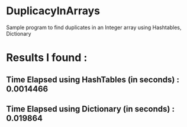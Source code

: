 # DuplicacyInArrays
Sample program to find duplicates in an Integer array using Hashtables, Dictionary

# Results I found : 

Time Elapsed using HashTables (in seconds) : 0.0014466
-------------------------------------------------------
Time Elapsed using Dictionary (in seconds) : 0.019864
-------------------------------------------------------
